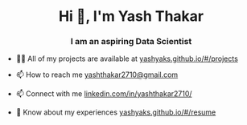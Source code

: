 <h1 align="center">Hi 👋, I'm Yash Thakar</h1>
<h3 align="center">I am an aspiring Data Scientist</h3>
<!-- <img align="right" src="developer.png" width="266" height="200"/> -->

- 👨‍💻 All of my projects are available at [yashyaks.github.io/#/projects](https://yashyaks.github.io/#/projects)

- 📫 How to reach me [yashthakar2710@gmail.com](https://mail.google.com/mail/?view=cm&fs=1&to=yashthakar2710@gmail.com)

- 📫 Connect with me [linkedin.com/in/yashthakar2710/](https://www.linkedin.com/in/yashthakar2710/)   

- 📄 Know about my experiences [yashyaks.github.io/#/resume](https://yashyaks.github.io/#/resume)
